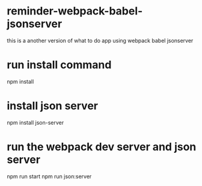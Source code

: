 # reminder-webpack-babel-jsonserver
this is a another version of what to do app using webpack babel jsonserver

# run install command
npm install

# install json server
npm install json-server

# run the webpack dev server and json server
npm run start
npm run json:server
